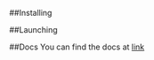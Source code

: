 ##Installing

##Launching

##Docs
You can find the docs at [link](https://furestry.github.io/FabriqueTest/)